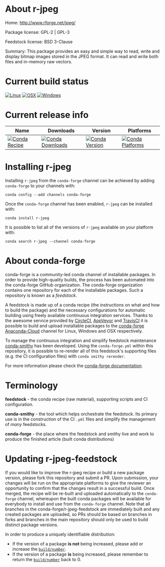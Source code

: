 About r-jpeg
============

Home: http://www.rforge.net/jpeg/

Package license: GPL-2 | GPL-3

Feedstock license: BSD 3-Clause

Summary: This package provides an easy and simple way to read, write and display bitmap images stored in the JPEG format. It can read and write both files and in-memory raw vectors.



Current build status
====================

[![Linux](https://img.shields.io/circleci/project/github/conda-forge/r-jpeg-feedstock/master.svg?label=Linux)](https://circleci.com/gh/conda-forge/r-jpeg-feedstock)
[![OSX](https://img.shields.io/travis/conda-forge/r-jpeg-feedstock/master.svg?label=macOS)](https://travis-ci.org/conda-forge/r-jpeg-feedstock)
[![Windows](https://img.shields.io/appveyor/ci/conda-forge/r-jpeg-feedstock/master.svg?label=Windows)](https://ci.appveyor.com/project/conda-forge/r-jpeg-feedstock/branch/master)

Current release info
====================

| Name | Downloads | Version | Platforms |
| --- | --- | --- | --- |
| [![Conda Recipe](https://img.shields.io/badge/recipe-r--jpeg-green.svg)](https://anaconda.org/conda-forge/r-jpeg) | [![Conda Downloads](https://img.shields.io/conda/dn/conda-forge/r-jpeg.svg)](https://anaconda.org/conda-forge/r-jpeg) | [![Conda Version](https://img.shields.io/conda/vn/conda-forge/r-jpeg.svg)](https://anaconda.org/conda-forge/r-jpeg) | [![Conda Platforms](https://img.shields.io/conda/pn/conda-forge/r-jpeg.svg)](https://anaconda.org/conda-forge/r-jpeg) |

Installing r-jpeg
=================

Installing `r-jpeg` from the `conda-forge` channel can be achieved by adding `conda-forge` to your channels with:

```
conda config --add channels conda-forge
```

Once the `conda-forge` channel has been enabled, `r-jpeg` can be installed with:

```
conda install r-jpeg
```

It is possible to list all of the versions of `r-jpeg` available on your platform with:

```
conda search r-jpeg --channel conda-forge
```


About conda-forge
=================

conda-forge is a community-led conda channel of installable packages.
In order to provide high-quality builds, the process has been automated into the
conda-forge GitHub organization. The conda-forge organization contains one repository
for each of the installable packages. Such a repository is known as a *feedstock*.

A feedstock is made up of a conda recipe (the instructions on what and how to build
the package) and the necessary configurations for automatic building using freely
available continuous integration services. Thanks to the awesome service provided by
[CircleCI](https://circleci.com/), [AppVeyor](http://www.appveyor.com/)
and [TravisCI](https://travis-ci.org/) it is possible to build and upload installable
packages to the [conda-forge](https://anaconda.org/conda-forge)
[Anaconda-Cloud](http://docs.anaconda.org/) channel for Linux, Windows and OSX respectively.

To manage the continuous integration and simplify feedstock maintenance
[conda-smithy](http://github.com/conda-forge/conda-smithy) has been developed.
Using the ``conda-forge.yml`` within this repository, it is possible to re-render all of
this feedstock's supporting files (e.g. the CI configuration files) with ``conda smithy rerender``.

For more information please check the [conda-forge documentation](https://conda-forge.org/docs/).

Terminology
===========

**feedstock** - the conda recipe (raw material), supporting scripts and CI configuration.

**conda-smithy** - the tool which helps orchestrate the feedstock.
                   Its primary use is in the construction of the CI ``.yml`` files
                   and simplify the management of *many* feedstocks.

**conda-forge** - the place where the feedstock and smithy live and work to
                  produce the finished article (built conda distributions)


Updating r-jpeg-feedstock
=========================

If you would like to improve the r-jpeg recipe or build a new
package version, please fork this repository and submit a PR. Upon submission,
your changes will be run on the appropriate platforms to give the reviewer an
opportunity to confirm that the changes result in a successful build. Once
merged, the recipe will be re-built and uploaded automatically to the
`conda-forge` channel, whereupon the built conda packages will be available for
everybody to install and use from the `conda-forge` channel.
Note that all branches in the conda-forge/r-jpeg-feedstock are
immediately built and any created packages are uploaded, so PRs should be based
on branches in forks and branches in the main repository should only be used to
build distinct package versions.

In order to produce a uniquely identifiable distribution:
 * If the version of a package **is not** being increased, please add or increase
   the [``build/number``](http://conda.pydata.org/docs/building/meta-yaml.html#build-number-and-string).
 * If the version of a package **is** being increased, please remember to return
   the [``build/number``](http://conda.pydata.org/docs/building/meta-yaml.html#build-number-and-string)
   back to 0.